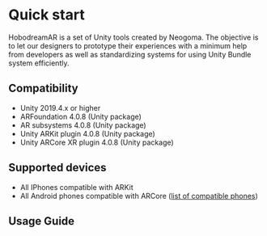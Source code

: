 # Quick start
   HobodreamAR is a set of Unity tools created by Neogoma. The objective is to let our designers to prototype their experiences with a minimum help from developers as well as standardizing systems for using Unity Bundle system efficiently.
## Compatibility
- Unity 2019.4.x or higher
- ARFoundation 4.0.8 (Unity package)
- AR subsystems 4.0.8 (Unity package)
- Unity ARKit plugin 4.0.8 (Unity package)
- Unity ARCore XR plugin 4.0.8 (Unity package)

## Supported devices
- All IPhones compatible with ARKit
- All Android phones compatible with ARCore ([list of compatible phones](https://developers.google.com/ar/discover/supported-devices))

## Usage Guide
